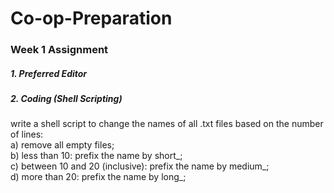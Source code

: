 # Co-op-Preparation
<h3>Week 1 Assignment</h3>
<h5>
    1. Preferred Editor
</h5>
<h5>
    2. Coding (Shell Scripting)
</h5>
<p>
    write a shell script to change the names of all .txt files based on the number of lines:
    <br>
    a) remove all empty files;
    <br>
    b) less than 10: prefix the name by short_;
    <br>
    c) between 10 and 20 (inclusive): prefix the name by medium_;
    <br>
    d) more than 20: prefix the name by long_;
</p>
